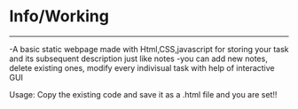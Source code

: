 # Info/Working
------
-A basic static webpage made with Html,CSS,javascript for storing your task and its subsequent description just like notes 
-you can add new notes, delete existing ones, modify every indivisual task with help of interactive GUI

Usage: Copy the existing code and save it as a .html file and you are set!!

